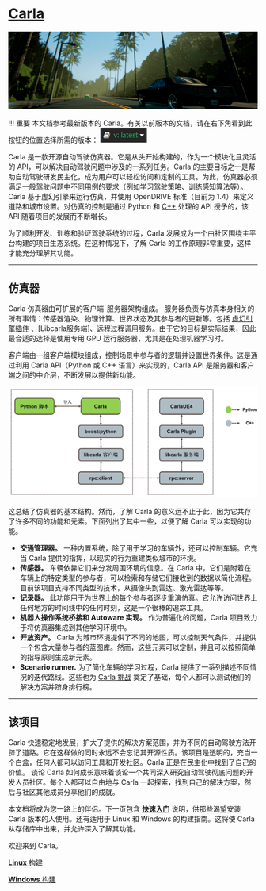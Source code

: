 # [Carla](https://carla.readthedocs.io/en/latest/start_introduction/) 

![Welcome to CARLA](img/welcome.png)

!!! 重要
    本文档参考最新版本的 Carla。有关以前版本的文档，请在右下角看到此按钮的位置选择所需的版本： ![docs_version_panel](img/docs_version_panel.jpg)


Carla 是一款开源自动驾驶仿真器。它是从头开始构建的，作为一个模块化且灵活的 API，可以解决自动驾驶问题中涉及的一系列任务。Carla 的主要目标之一是帮助自动驾驶研发民主化，成为用户可以轻松访问和定制的工具。为此，仿真器必须满足一般驾驶问题中不同用例的要求（例如学习驾驶策略、训练感知算法等）。Carla 基于虚幻引擎来运行仿真，并使用 OpenDRIVE 标准（目前为 1.4）来定义道路和城市设置。对仿真的控制是通过 Python 和 [C++]() 处理的 API 授予的，该 API 随着项目的发展而不断增长。 
  
为了顺利开发、训练和验证驾驶系统的过程，Carla 发展成为一个由社区围绕主平台构建的项目生态系统。在这种情况下，了解 Carla 的工作原理非常重要，这样才能充分理解其功能。

---
## 仿真器

Carla 仿真器由可扩展的客户端-服务器架构组成。
服务器负责与仿真本身相关的所有事情：传感器渲染、物理计算、世界状态及其参与者的更新等。包括 [虚幻引擎插件](carla_plugin.md) 、[Libcarla服务端]、远程过程调用服务。由于它的目标是实际结果，因此最合适的选择是使用专用 GPU 运行服务器，尤其是在处理机器学习时。

客户端由一组客户端模块组成，控制场景中参与者的逻辑并设置世界条件。这是通过利用 Carla API（Python 或 C++ 语言）来实现的，Carla API 是服务器和客户端之间的中介层，不断发展以提供新功能。


![CARLA Modules](img/carla_modules.png)

这总结了仿真器的基本结构。然而，了解 Carla 的意义远不止于此，因为它共存了许多不同的功能和元素。下面列出了其中一些，以便了解 Carla 可以实现的功能。

* __交通管理器。__ 一种内置系统，除了用于学习的车辆外，还可以控制车辆。它充当 Carla 提供的指挥，以现实的行为重建类似城市的环境。
* __传感器。__ 车辆依靠它们来分发周围环境的信息。在 Carla 中，它们是附着在车辆上的特定类型的参与者，可以检索和存储它们接收到的数据以简化流程。目前该项目支持不同类型的技术，从摄像头到雷达、激光雷达等等。 
* __记录器。__ 此功能用于为世界上的每个参与者逐步重演仿真。它允许访问世界上任何地方的时间线中的任何时刻，这是一个很棒的追踪工具。
* __机器人操作系统桥接和 Autoware 实现。__ 作为普遍化的问题，Carla 项目致力于将仿真器集成到其他学习环境中。
* __开放资产。__ Carla 为城市环境提供了不同的地图，可以控制天气条件，并提供一个包含大量参与者的蓝图库。然而，这些元素可以定制，并且可以按照简单的指导原则生成新元素。
* __Scenario runner.__ 为了简化车辆的学习过程，Carla 提供了一系列描述不同情况的迭代路线。这些也为 [Carla 挑战](https://carlachallenge.org/) 奠定了基础，每个人都可以测试他们的解决方案并跻身排行榜。

---
## 该项目

Carla 快速稳定地发展，扩大了提供的解决方案范围，并为不同的自动驾驶方法开辟了道路。它在这样做的同时永远不会忘记其开源性质。该项目是透明的，充当一个白盒，任何人都可以访问工具和开发社区。Carla 正是在民主化中找到了自己的价值。
谈论 Carla 如何成长意味着谈论一个共同深入研究自动驾驶彻底问题的开发人员社区。每个人都可以自由地与 Carla 一起探索，找到自己的解决方案，然后与社区其他成员分享他们的成就。
  

本文档将成为您一路上的伴侣。下一页包含 __[快速入门](start_quickstart.md)__ 说明，供那些渴望安装 Carla 版本的人使用。还有适用于 Linux 和 Windows 的构建指南。这将使 Carla 从存储库中出来，并允许深入了解其功能。

欢迎来到 Carla。 

<div class="build-buttons">
<p>
<a href="../build_linux" target="_blank" class="btn btn-neutral" title="Go to the latest CARLA release">
<b>Linux</b> 构建</a>
</p>
<p>
<a href="../build_windows" target="_blank" class="btn btn-neutral" title="Go to the latest CARLA release">
<b>Windows</b> 构建</a>
</p>
</div>

